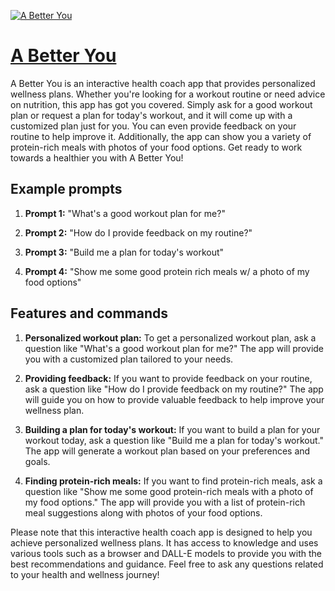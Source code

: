 [![A Better You](https://files.oaiusercontent.com/file-hD2CoD6MZ0vLkI8nrYrRY50B?se=2123-10-18T11%3A17%3A45Z&sp=r&sv=2021-08-06&sr=b&rscc=max-age%3D31536000%2C%20immutable&rscd=attachment%3B%20filename%3Ddf8699ba-9955-4880-9bdc-67a24de4e0f8.png&sig=wgbqZwXUkNxLuJ%2B9NYAJIlsxx9JXMlji8m51yWU1uZI%3D)](https://chat.openai.com/g/g-OWYF0hqHV-a-better-you)

# [A Better You](https://chat.openai.com/g/g-OWYF0hqHV-a-better-you)

A Better You is an interactive health coach app that provides personalized wellness plans. Whether you're looking for a workout routine or need advice on nutrition, this app has got you covered. Simply ask for a good workout plan or request a plan for today's workout, and it will come up with a customized plan just for you. You can even provide feedback on your routine to help improve it. Additionally, the app can show you a variety of protein-rich meals with photos of your food options. Get ready to work towards a healthier you with A Better You!

## Example prompts

1. **Prompt 1:** "What's a good workout plan for me?"

2. **Prompt 2:** "How do I provide feedback on my routine?"

3. **Prompt 3:** "Build me a plan for today's workout"

4. **Prompt 4:** "Show me some good protein rich meals w/ a photo of my food options"


## Features and commands

1. **Personalized workout plan:** To get a personalized workout plan, ask a question like "What's a good workout plan for me?" The app will provide you with a customized plan tailored to your needs.

2. **Providing feedback:** If you want to provide feedback on your routine, ask a question like "How do I provide feedback on my routine?" The app will guide you on how to provide valuable feedback to help improve your wellness plan.

3. **Building a plan for today's workout:** If you want to build a plan for your workout today, ask a question like "Build me a plan for today's workout." The app will generate a workout plan based on your preferences and goals.

4. **Finding protein-rich meals:** If you want to find protein-rich meals, ask a question like "Show me some good protein-rich meals with a photo of my food options." The app will provide you with a list of protein-rich meal suggestions along with photos of your food options.

Please note that this interactive health coach app is designed to help you achieve personalized wellness plans. It has access to knowledge and uses various tools such as a browser and DALL-E models to provide you with the best recommendations and guidance. Feel free to ask any questions related to your health and wellness journey!